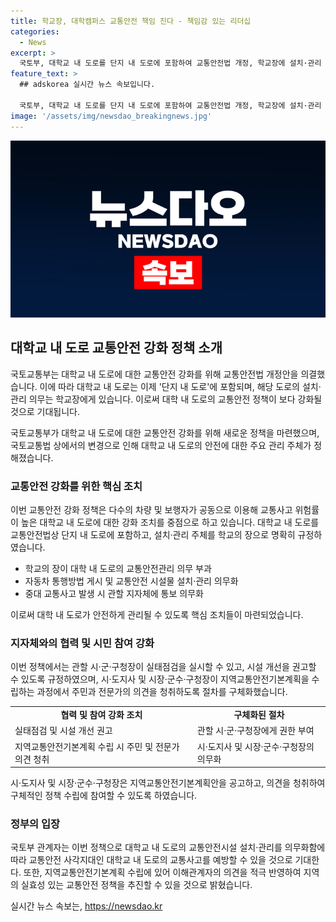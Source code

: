 ```yaml
---
title: 학교장, 대학캠퍼스 교통안전 책임 진다 - 책임감 있는 리더십
categories:
  - News
excerpt: >
  국토부, 대학교 내 도로를 단지 내 도로에 포함하여 교통안전법 개정, 학교장에 설치·관리 의무 부과. 중대 교통사고 발생 시 지자체에 통보 의무. 학교 내 도로의 교통안전시설 설치·관리 의무화로 교통안전 강화, 시설 개선 권고권한을 지자체에 부여. 지역교통안전기본계획 수립 시에는 이해관계자 의견 반영과 60일 이내에 결과 통보 의무화. 교통안전 정책 추진으로 교통안전 사각지대 예방과 실효성 있는 정책 추진 기대됨. (출처: 정책브리핑)
feature_text: >
  ## adskorea 실시간 뉴스 속보입니다.

  국토부, 대학교 내 도로를 단지 내 도로에 포함하여 교통안전법 개정, 학교장에 설치·관리 의무 부과. 중대 교통사고 발생 시 지자체에 통보 의무. 학교 내 도로의 교통안전시설 설치·관리 의무화로 교통안전 강화, 시설 개선 권고권한을 지자체에 부여. 지역교통안전기본계획 수립 시에는 이해관계자 의견 반영과 60일 이내에 결과 통보 의무화. 교통안전 정책 추진으로 교통안전 사각지대 예방과 실효성 있는 정책 추진 기대됨. (출처: 정책브리핑)
image: '/assets/img/newsdao_breakingnews.jpg'
---
```


<p><img src="/assets/img/newsdao_breakingnews.jpg" alt="adskorea 속보" /></p>

<h2 data-ke-size="size26">대학교 내 도로 교통안전 강화 정책 소개</h2>

<p>국토교통부는 대학교 내 도로에 대한 교통안전 강화를 위해 교통안전법 개정안을 의결했습니다. 이에 따라 대학교 내 도로는 이제 '단지 내 도로'에 포함되며, 해당 도로의 설치·관리 의무는 학교장에게 있습니다. 이로써 대학 내 도로의 교통안전 정책이 보다 강화될 것으로 기대됩니다.</p>

<p data-ke-size="size16">국토교통부가 대학교 내 도로에 대한 교통안전 강화를 위해 새로운 정책을 마련했으며, 국토교통법 상에서의 변경으로 인해 대학교 내 도로의 안전에 대한 주요 관리 주체가 정해졌습니다.</p>

<h3 data-ke-size="size24">교통안전 강화를 위한 핵심 조치</h3>

<p>이번 교통안전 강화 정책은 다수의 차량 및 보행자가 공동으로 이용해 교통사고 위험률이 높은 대학교 내 도로에 대한 강화 조치를 중점으로 하고 있습니다. 대학교 내 도로를 교통안전법상 단지 내 도로에 포함하고, 설치·관리 주체를 학교의 장으로 명확히 규정하였습니다.</p>

<ul>
  <li>학교의 장이 대학 내 도로의 교통안전관리 의무 부과</li>
  <li>자동차 통행방법 게시 및 교통안전 시설물 설치·관리 의무화</li>
  <li>중대 교통사고 발생 시 관할 지자체에 통보 의무화</li>
</ul>

<p data-ke-size="size16">이로써 대학 내 도로가 안전하게 관리될 수 있도록 핵심 조치들이 마련되었습니다.</p>

<h3 data-ke-size="size24">지자체와의 협력 및 시민 참여 강화</h3>

<p>이번 정책에서는 관할 시·군·구청장이 실태점검을 실시할 수 있고, 시설 개선을 권고할 수 있도록 규정하였으며, 시·도지사 및 시장·군수·구청장이 지역교통안전기본계획을 수립하는 과정에서 주민과 전문가의 의견을 청취하도록 절차를 구체화했습니다.</p>

<table>
  <tr>
    <td style="text-align: center; height: 17px;"><b>협력 및 참여 강화 조치</b></td>
    <td style="text-align: center; height: 17px;"><b>구체화된 절차</b></td>
  </tr>
  <tr>
    <td>실태점검 및 시설 개선 권고</td>
    <td>관할 시·군·구청장에게 권한 부여</td>
  </tr>
  <tr>
    <td>지역교통안전기본계획 수립 시 주민 및 전문가 의견 청취</td>
    <td>시·도지사 및 시장·군수·구청장의 의무화</td>
  </tr>
</table>

<p data-ke-size="size16">시·도지사 및 시장·군수·구청장은 지역교통안전기본계획안을 공고하고, 의견을 청취하여 구체적인 정책 수립에 참여할 수 있도록 하였습니다.</p>

<h3 data-ke-size="size24">정부의 입장</h3>

<p>국토부 관계자는 이번 정책으로 대학교 내 도로의 교통안전시설 설치·관리를 의무화함에 따라 교통안전 사각지대인 대학교 내 도로의 교통사고를 예방할 수 있을 것으로 기대한다. 또한, 지역교통안전기본계획 수립에 있어 이해관계자의 의견을 적극 반영하여 지역의 실효성 있는 교통안전 정책을 추진할 수 있을 것으로 밝혔습니다.</p>

<p data-ke-size="size16"></p>
실시간 뉴스 속보는, <a href="https://newsdao.kr" rel="dofollow">https://newsdao.kr</a>



